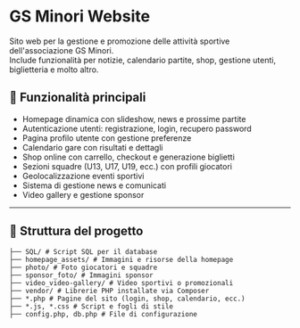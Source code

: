 # GS Minori Website

Sito web per la gestione e promozione delle attività sportive dell'associazione GS Minori.  
Include funzionalità per notizie, calendario partite, shop, gestione utenti, biglietteria e molto altro.

## 📌 Funzionalità principali

- Homepage dinamica con slideshow, news e prossime partite
- Autenticazione utenti: registrazione, login, recupero password
- Pagina profilo utente con gestione preferenze
- Calendario gare con risultati e dettagli
- Shop online con carrello, checkout e generazione biglietti
- Sezioni squadre (U13, U17, U19, ecc.) con profili giocatori
- Geolocalizzazione eventi sportivi
- Sistema di gestione news e comunicati
- Video gallery e gestione sponsor

---

## 📁 Struttura del progetto

```plaintext
├── SQL/ # Script SQL per il database
├── homepage_assets/ # Immagini e risorse della homepage
├── photo/ # Foto giocatori e squadre
├── sponsor_foto/ # Immagini sponsor
├── video_video-gallery/ # Video sportivi o promozionali
├── vendor/ # Librerie PHP installate via Composer
├── *.php # Pagine del sito (login, shop, calendario, ecc.)
├── *.js, *.css # Script e fogli di stile
├── config.php, db.php # File di configurazione

```
